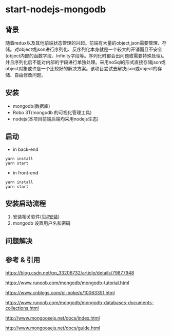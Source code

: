 # start-nodejs-mongodb

## 背景
随着redux以及其他前端状态管理的兴起。前端有大量的object,json需要管理、存储。对object或json进行序列化、反序列化本身就是一个较大的开销而且不安全(object内部的函数字段、Infinity字段等。序列化时都会出问题或需要特殊处理)。并且序列化后不能对内部的字段进行单独处理。采用noSql的形式直接存储json或object对象或许是一个比较好的解决方案。该项目尝试去解决json或object的存储、自由修改问题。

## 安装
+ mongodb(数据库)
+ Robo 3T(mongodb 的可视化管理工具)
+ nodejs(本项目前端后端均采用nodejs生态)

## 启动

+ in back-end
```shell
yarn install
yarn start
```

+ in front-end
```shell
yarn install
yarn start
```

## 安装启动流程
1. 安装相关软件(见[#安装]())
2. mongodb 设置用户名和密码

## 问题解决


## 参考 & 引用
https://blog.csdn.net/qq_33206732/article/details/79877948

https://www.runoob.com/mongodb/mongodb-tutorial.html

https://www.cnblogs.com/pl-boke/p/10063351.html

https://www.runoob.com/mongodb/mongodb-databases-documents-collections.html

http://www.mongoosejs.net/docs/index.html

http://www.mongoosejs.net/docs/guide.html
